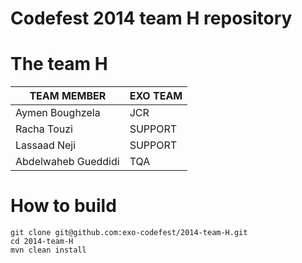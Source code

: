 Codefest 2014 team H repository
===========

# The team H

TEAM MEMBER | EXO TEAM
------------ | ------------- 
Aymen Boughzela | JCR
Racha Touzi | SUPPORT
Lassaad Neji | SUPPORT
Abdelwaheb Gueddidi | TQA

# How to build

	git clone git@github.com:exo-codefest/2014-team-H.git
	cd 2014-team-H
	mvn clean install